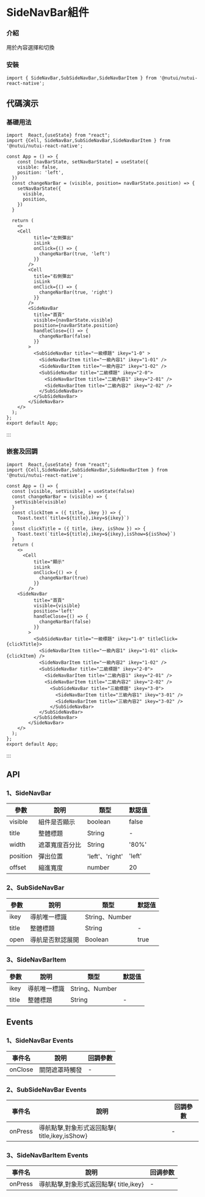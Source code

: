
#  SideNavBar組件

### 介紹

用於內容選擇和切換

### 安裝
```tsx
import { SideNavBar,SubSideNavBar,SideNavBarItem } from '@nutui/nutui-react-native';
```
## 代碼演示
### 基礎用法

```SnackPlayer name=SideNavBar
import  React,{useState} from "react";
import {Cell, SideNavBar,SubSideNavBar,SideNavBarItem } from '@nutui/nutui-react-native';

const App = () => {
    const [navBarState, setNavBarState] = useState({
    visible: false,
    position: 'left',
  })
  const changeNarBar = (visible, position= navBarState.position) => {
    setNavBarState({
      visible,
      position,
    })
  }
 
  return ( 
    <>   
    <Cell
          title="左側彈出"
          isLink
          onClick={() => {
            changeNarBar(true, 'left')
          }}
        />
        <Cell
          title="右側彈出"
          isLink
          onClick={() => {
            changeNarBar(true, 'right')
          }}
        />
        <SideNavBar
          title="首頁"
          visible={navBarState.visible}
          position={navBarState.position}
          handleClose={() => {
            changeNarBar(false)
          }}
        >
          <SubSideNavBar title="一級標題" ikey="1-0" >
            <SideNavBarItem title="一級內容1" ikey="1-01" />
            <SideNavBarItem title="一級內容2" ikey="1-02" />
            <SubSideNavBar title="二級標題" ikey="2-0">
              <SideNavBarItem title="二級內容1" ikey="2-01" />
              <SideNavBarItem title="二級內容2" ikey="2-02" />
            </SubSideNavBar>
          </SubSideNavBar>
        </SideNavBar>
    </>
  );
};  
export default App;

```
:::

### 嵌套及回調

```SnackPlayer name=SideNavBar
import  React,{useState} from "react";
import {Cell,SideNavBar,SubSideNavBar,SideNavBarItem } from '@nutui/nutui-react-native';

const App = () => {
  const [visible, setVisible] = useState(false)
  const changeNarBar = (visible) => {
   setVisible(visible)
  }
  const clickItem = ({ title, ikey }) => {
    Toast.text(`title=${title},ikey=${ikey}`)
  }
  const clickTitle = ({ title, ikey, isShow }) => {
    Toast.text(`title=${title},ikey=${ikey},isShow=${isShow}`)
  }
  return ( 
    <>  
      <Cell
          title="顯示"
          isLink
          onClick={() => {
            changeNarBar(true)
          }}
        /> 
    <SideNavBar
          title="首頁"
          visible={visible}
          position='left'
          handleClose={() => {
            changeNarBar(false)
          }}
        >
          <SubSideNavBar title="一級標題" ikey="1-0" titleClick={clickTitle}>
            <SideNavBarItem title="一級內容1" ikey="1-01" click={clickItem} />
            <SideNavBarItem title="一級內容2" ikey="1-02" />
            <SubSideNavBar title="二級標題" ikey="2-0">
              <SideNavBarItem title="二級內容1" ikey="2-01" />
              <SideNavBarItem title="二級內容2" ikey="2-02" />
                <SubSideNavBar title="三級標題" ikey="3-0">
                  <SideNavBarItem title="三級內容1" ikey="3-01" />
                  <SideNavBarItem title="三級內容2" ikey="3-02" />
                </SubSideNavBar>
            </SubSideNavBar>
          </SubSideNavBar>
        </SideNavBar>
    </>
  );
};  
export default App;

```
:::



## API

### 1、SideNavBar

| 參數         | 說明                             | 類型   | 默認值           |
|--------------|----------------------------------|--------|------------------|
| visible      | 組件是否顯示                       | boolean | false           |
| title        | 整體標題                           | String  | -               |
| width        | 遮罩寬度百分比                      | String   | '80%'          |
| position     | 彈出位置                           | 'left'、'right' | 'left'  |
| offset       | 縮進寬度                           | number  | 20              |

### 2、SubSideNavBar

| 參數         | 說明                             | 類型   | 默認值           |
|--------------|----------------------------------|--------|------------------|
| ikey         | 導航唯一標識                       | String、Number |          |
| title        | 整體標題                           | String  | -              |
| open         | 導航是否默認展開                     | Boolean  | true         |
### 3、SideNavBarItem

| 參數         | 說明                             | 類型   | 默認值           |
|--------------|----------------------------------|--------|------------------|
| ikey         | 導航唯一標識                       | String、Number |          |
| title        | 整體標題                           | String  | -               |

## Events
### 1、SideNavBar Events

| 事件名                       | 說明                                          | 回調參數     |
|---------------------------|---------------------------------------------|--------------|
| onClose | 關閉遮罩時觸發 | -           |

### 2、SubSideNavBar Events

| 事件名           | 說明                                                             | 回調參數     |
|---------------|----------------------------------------------------------------|--------------|
| onPress | 導航點擊,對象形式返回點擊{ title,ikey,isShow} | -           |

### 3、SideNavBarItem Events

| 事件名    | 說明                                                  | 回调参数     |
|--------|-----------------------------------------------------|--------------|
| onPress | 導航點擊,對象形式返回點擊{ title,ikey} | -           |
